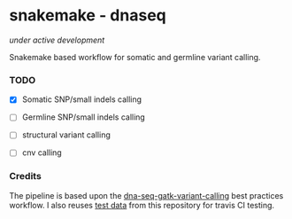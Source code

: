# snakemake - dnaseq

*under active development*

Snakemake based workflow for somatic and germline variant calling.



### TODO

- [x] Somatic SNP/small indels calling 
- [ ] Germline SNP/small indels calling
- [ ] structural variant calling
- [ ] cnv calling



### Credits

The pipeline is based upon the [dna-seq-gatk-variant-calling](https://github.com/snakemake-workflows/dna-seq-gatk-variant-calling) best practices workflow. I also reuses [test data](https://github.com/snakemake-workflows/ngs-test-data) from this repository for travis CI testing.